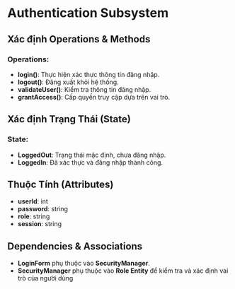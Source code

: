 
# Authentication Subsystem  

## Xác định Operations & Methods  

### Operations:  
- **login()**: Thực hiện xác thực thông tin đăng nhập.  
- **logout()**: Đăng xuất khỏi hệ thống.  
- **validateUser()**: Kiểm tra thông tin đăng nhập.  
- **grantAccess()**: Cấp quyền truy cập dựa trên vai trò.  

## Xác định Trạng Thái (State)  

### State:  
- **LoggedOut**: Trạng thái mặc định, chưa đăng nhập.  
- **LoggedIn**: Đã xác thực và đăng nhập thành công.  

## Thuộc Tính (Attributes)  
- **userId**: int  
- **password**: string  
- **role**: string  
- **session**: string  

## Dependencies & Associations  
- **LoginForm** phụ thuộc vào **SecurityManager**.  
- **SecurityManager** phụ thuộc vào **Role Entity** để kiểm tra và xác định vai trò của người dùng
